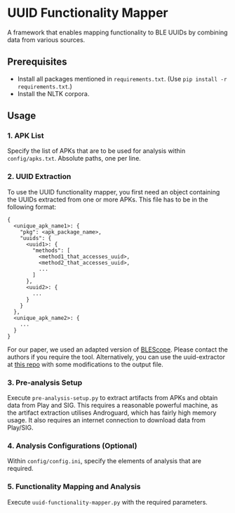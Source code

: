 # UUID Functionality Mapper
A framework that enables mapping functionality to BLE UUIDs by combining data from various sources.

## Prerequisites
* Install all packages mentioned in `requirements.txt`. (Use `pip install -r requirements.txt`.)
* Install the NLTK corpora.

## Usage
### 1. APK List
Specify the list of APKs that are to be used for analysis within `config/apks.txt`. Absolute paths, one per line.

### 2. UUID Extraction
To use the UUID functionality mapper, you first need an object containing the UUIDs extracted from one or more APKs. This file has to be in the following format:
```
{
  <unique_apk_name1>: {
    "pkg": <apk_package_name>,
    "uuids": {
      <uuid1>: {
        "methods": [
          <method1_that_accesses_uuid>,
          <method2_that_accesses_uuid>,
          ...
        ]
      },
      <uuid2>: {
        ...
      }
    }
  },
  <unique_apk_name2>: {
    ...
  }
}
```

For our paper, we used an adapted version of [BLEScope](https://dl.acm.org/doi/10.1145/3319535.3354240). Please contact the authors if you require the tool. Alternatively, you can use the uuid-extractor at [this repo](https://github.com/projectbtle/uuid-extractor) with some modifications to the output file.


### 3. Pre-analysis Setup
Execute `pre-analysis-setup.py` to extract artifacts from APKs and obtain data from Play and SIG. This requires a reasonable powerful machine, as the artifact extraction utilises Androguard, which has fairly high memory usage. It also requires an internet connection to download data from Play/SIG.

### 4. Analysis Configurations (Optional)
Within `config/config.ini`, specify the elements of analysis that are required.

### 5. Functionality Mapping and Analysis
Execute `uuid-functionality-mapper.py` with the required parameters.
